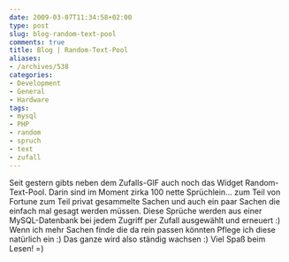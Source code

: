 ```yaml
---
date: 2009-03-07T11:34:58+02:00
type: post
slug: blog-random-text-pool
comments: true
title: Blog | Random-Text-Pool
aliases:
- /archives/538
categories:
- Development
- General
- Hardware
tags:
- mysql
- PHP
- random
- spruch
- text
- zufall
---
```


Seit gestern gibts neben dem Zufalls-GIF auch noch das Widget Random-Text-Pool. Darin sind im Moment zirka 100 nette Sprüchlein... zum Teil von Fortune zum Teil privat gesammelte Sachen und auch ein paar Sachen die einfach mal gesagt werden müssen. Diese Sprüche werden aus einer MySQL-Datenbank bei jedem Zugriff per Zufall ausgewählt und erneuert :) Wenn ich mehr Sachen finde die da rein passen könnten Pflege ich diese natürlich ein :)  Das ganze wird also ständig wachsen :) Viel Spaß beim Lesen! =)
